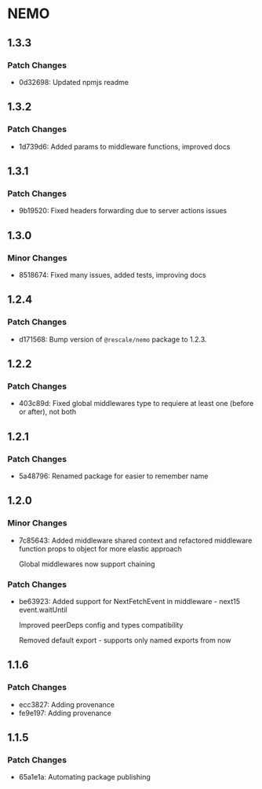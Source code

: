 # NEMO

## 1.3.3

### Patch Changes

- 0d32698: Updated npmjs readme

## 1.3.2

### Patch Changes

- 1d739d6: Added params to middleware functions, improved docs

## 1.3.1

### Patch Changes

- 9b19520: Fixed headers forwarding due to server actions issues

## 1.3.0

### Minor Changes

- 8518674: Fixed many issues, added tests, improving docs

## 1.2.4

### Patch Changes

- d171568: Bump version of `@rescale/nemo` package to 1.2.3.

## 1.2.2

### Patch Changes

- 403c89d: Fixed global middlewares type to requiere at least one (before or after), not both

## 1.2.1

### Patch Changes

- 5a48796: Renamed package for easier to remember name

## 1.2.0

### Minor Changes

- 7c85643: Added middleware shared context and refactored middleware function props to object for more elastic approach

  Global middlewares now support chaining

### Patch Changes

- be63923: Added support for NextFetchEvent in middleware - next15 event.waitUntil

  Improved peerDeps config and types compatibility

  Removed default export - supports only named exports from now

## 1.1.6

### Patch Changes

- ecc3827: Adding provenance
- fe9e197: Adding provenance

## 1.1.5

### Patch Changes

- 65a1e1a: Automating package publishing
